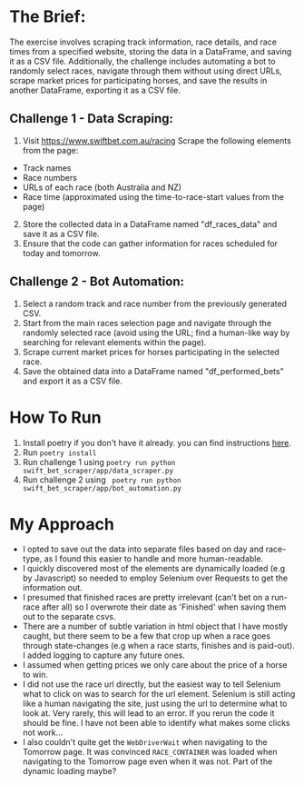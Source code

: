 # The Brief:
The exercise involves scraping track information, race details, and race times from a
specified website, storing the data in a DataFrame, and saving it as a CSV file. Additionally,
the challenge includes automating a bot to randomly select races, navigate through them
without using direct URLs, scrape market prices for participating horses, and save the results
in another DataFrame, exporting it as a CSV file.
## Challenge 1 - Data Scraping:
1. Visit https://www.swiftbet.com.au/racing
Scrape the following elements from the page:
- Track names
- Race numbers
- URLs of each race (both Australia and NZ)
- Race time (approximated using the time-to-race-start values from the page)
2. Store the collected data in a DataFrame named "df_races_data" and save it as a
CSV file.
3. Ensure that the code can gather information for races scheduled for today and
tomorrow.
## Challenge 2 - Bot Automation:
1. Select a random track and race number from the previously generated CSV.
2. Start from the main races selection page and navigate through the randomly
selected race (avoid using the URL; find a human-like way by searching for
relevant elements within the page).
3. Scrape current market prices for horses participating in the selected race.
4. Save the obtained data into a DataFrame named "df_performed_bets" and export
it as a CSV file.

# How To Run
1. Install poetry if you don't have it already. you can find instructions [here](https://python-poetry.org/docs/#installation).
2. Run `poetry install`
3. Run challenge 1 using `poetry run python swift_bet_scraper/app/data_scraper.py`
4. Run challenge 2 using ` poetry run python swift_bet_scraper/app/bot_automation.py`

# My Approach
 - I opted to save out the data into separate files based on day and race-type, as I found this easier to handle and more human-readable.
 - I quickly discovered most of the elements are dynamically loaded (e.g by Javascript) so needed to employ Selenium over Requests to get the information out.
 - I presumed that finished races are pretty irrelevant (can't bet on a run-race after all) so I overwrote their date as 'Finished' when saving them out to the separate csvs.
 - There are a number of subtle variation in html object that I have mostly caught, but there seem to be a few that crop up when a race goes through state-changes (e.g when a race starts, finishes and is paid-out). I added logging to capture any future ones.
 - I assumed when getting prices we only care about the price of a horse to win.
 - I did not use the race url directly, but the easiest way to tell Selenium what to click on was to search for the url element. Selenium is still acting like a human navigating the site, just using the url to determine what to look at. Very rarely, this will lead to an error. If you rerun the code it should be fine. I have not been able to identify what makes some clicks not work...
 - I also couldn't quite get the `WebDriverWait` when navigating to the Tomorrow page. It was convinced `RACE_CONTAINER` was loaded when navigating to the Tomorrow page even when it was not. Part of the dynamic loading maybe?

